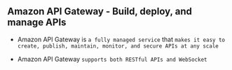 ## Amazon API Gateway - Build, deploy, and manage APIs

- Amazon API Gateway is `a fully managed service` that `makes it easy to create, publish, maintain, monitor, and secure APIs at any scale`

- Amazon API Gateway `supports both RESTful APIs and WebSocket`
